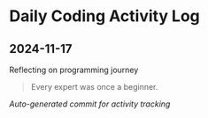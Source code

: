 # Daily Coding Activity Log

## 2024-11-17

Reflecting on programming journey

> Every expert was once a beginner.

*Auto-generated commit for activity tracking*
